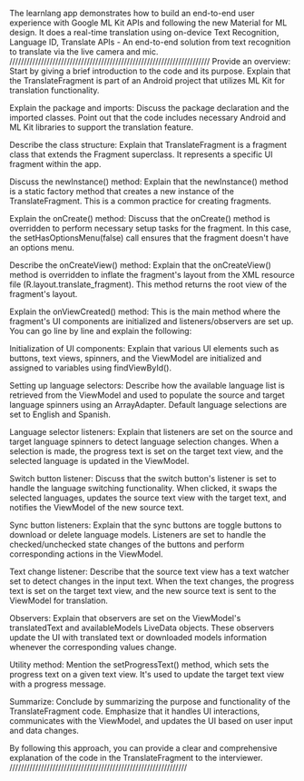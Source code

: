 The learnlang app demonstrates how to build an end-to-end user experience with Google ML Kit APIs and following the new Material for ML design. It does a real-time translation using on-device Text Recognition, Language ID, Translate APIs - An end-to-end solution from text recognition to translate via the live camera and mic.
//////////////////////////////////////////////////////////////////////
Provide an overview: Start by giving a brief introduction to the code and its purpose. Explain that the TranslateFragment is part of an Android project that utilizes ML Kit for translation functionality.

Explain the package and imports: Discuss the package declaration and the imported classes. Point out that the code includes necessary Android and ML Kit libraries to support the translation feature.

Describe the class structure: Explain that TranslateFragment is a fragment class that extends the Fragment superclass. It represents a specific UI fragment within the app.

Discuss the newInstance() method: Explain that the newInstance() method is a static factory method that creates a new instance of the TranslateFragment. This is a common practice for creating fragments.

Explain the onCreate() method: Discuss that the onCreate() method is overridden to perform necessary setup tasks for the fragment. In this case, the setHasOptionsMenu(false) call ensures that the fragment doesn't have an options menu.

Describe the onCreateView() method: Explain that the onCreateView() method is overridden to inflate the fragment's layout from the XML resource file (R.layout.translate_fragment). This method returns the root view of the fragment's layout.

Explain the onViewCreated() method: This is the main method where the fragment's UI components are initialized and listeners/observers are set up. You can go line by line and explain the following:

Initialization of UI components: Explain that various UI elements such as buttons, text views, spinners, and the ViewModel are initialized and assigned to variables using findViewById().

Setting up language selectors: Describe how the available language list is retrieved from the ViewModel and used to populate the source and target language spinners using an ArrayAdapter. Default language selections are set to English and Spanish.

Language selector listeners: Explain that listeners are set on the source and target language spinners to detect language selection changes. When a selection is made, the progress text is set on the target text view, and the selected language is updated in the ViewModel.

Switch button listener: Discuss that the switch button's listener is set to handle the language switching functionality. When clicked, it swaps the selected languages, updates the source text view with the target text, and notifies the ViewModel of the new source text.

Sync button listeners: Explain that the sync buttons are toggle buttons to download or delete language models. Listeners are set to handle the checked/unchecked state changes of the buttons and perform corresponding actions in the ViewModel.

Text change listener: Describe that the source text view has a text watcher set to detect changes in the input text. When the text changes, the progress text is set on the target text view, and the new source text is sent to the ViewModel for translation.

Observers: Explain that observers are set on the ViewModel's translatedText and availableModels LiveData objects. These observers update the UI with translated text or downloaded models information whenever the corresponding values change.

Utility method: Mention the setProgressText() method, which sets the progress text on a given text view. It's used to update the target text view with a progress message.

Summarize: Conclude by summarizing the purpose and functionality of the TranslateFragment code. Emphasize that it handles UI interactions, communicates with the ViewModel, and updates the UI based on user input and data changes.

By following this approach, you can provide a clear and comprehensive explanation of the code in the TranslateFragment to the interviewer.
//////////////////////////////////////////////////////////////

